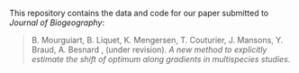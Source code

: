 
This repository contains the data and code for our paper submitted to
*Journal of Biogeography*:

> B. Mourguiart, B. Liquet, K. Mengersen, T. Couturier, J. Mansons, Y.
> Braud, A. Besnard , (under revision). *A new method to explicitly
> estimate the shift of optimum along gradients in multispecies
> studies*.
